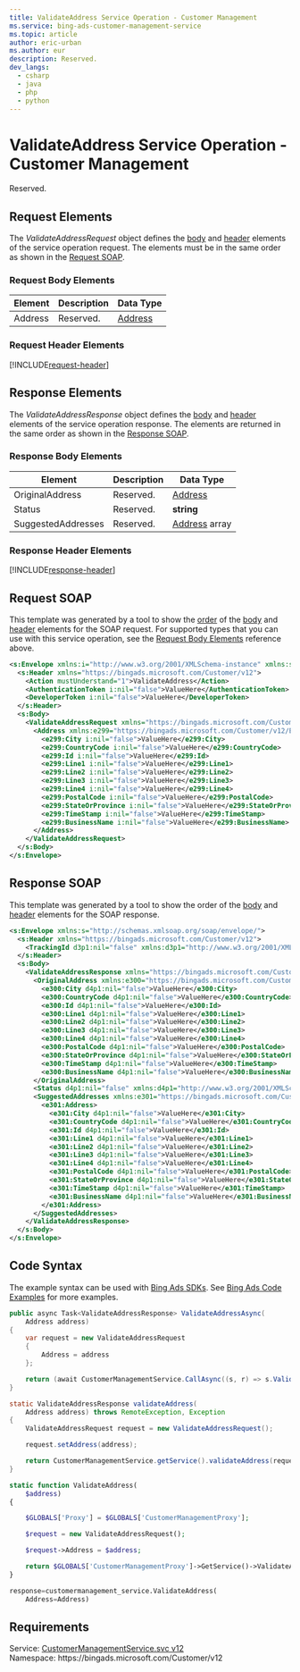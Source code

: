 ```yaml
---
title: ValidateAddress Service Operation - Customer Management
ms.service: bing-ads-customer-management-service
ms.topic: article
author: eric-urban
ms.author: eur
description: Reserved.
dev_langs: 
  - csharp
  - java
  - php
  - python
---
```

# ValidateAddress Service Operation - Customer Management
Reserved.

## <a name="request"></a>Request Elements
The *ValidateAddressRequest* object defines the [body](#request-body) and [header](#request-header) elements of the service operation request. The elements must be in the same order as shown in the [Request SOAP](#request-soap). 

### <a name="request-body"></a>Request Body Elements

|Element|Description|Data Type|
|-----------|---------------|-------------|
|<a name="address"></a>Address|Reserved.|[Address](address.md)|

### <a name="request-header"></a>Request Header Elements
[!INCLUDE[request-header](./includes/request-header.md)]

## <a name="response"></a>Response Elements
The *ValidateAddressResponse* object defines the [body](#response-body) and [header](#response-header) elements of the service operation response. The elements are returned in the same order as shown in the [Response SOAP](#response-soap).

### <a name="response-body"></a>Response Body Elements

|Element|Description|Data Type|
|-----------|---------------|-------------|
|<a name="originaladdress"></a>OriginalAddress|Reserved.|[Address](address.md)|
|<a name="status"></a>Status|Reserved.|**string**|
|<a name="suggestedaddresses"></a>SuggestedAddresses|Reserved.|[Address](address.md) array|

### <a name="response-header"></a>Response Header Elements
[!INCLUDE[response-header](./includes/response-header.md)]

## <a name="request-soap"></a>Request SOAP
This template was generated by a tool to show the [order](../guides/services-protocol.md#element-order) of the [body](#request-body) and [header](#request-header) elements for the SOAP request. For supported types that you can use with this service operation, see the [Request Body Elements](#request-header) reference above.

```xml
<s:Envelope xmlns:i="http://www.w3.org/2001/XMLSchema-instance" xmlns:s="http://schemas.xmlsoap.org/soap/envelope/">
  <s:Header xmlns="https://bingads.microsoft.com/Customer/v12">
    <Action mustUnderstand="1">ValidateAddress</Action>
    <AuthenticationToken i:nil="false">ValueHere</AuthenticationToken>
    <DeveloperToken i:nil="false">ValueHere</DeveloperToken>
  </s:Header>
  <s:Body>
    <ValidateAddressRequest xmlns="https://bingads.microsoft.com/Customer/v12">
      <Address xmlns:e299="https://bingads.microsoft.com/Customer/v12/Entities" i:nil="false">
        <e299:City i:nil="false">ValueHere</e299:City>
        <e299:CountryCode i:nil="false">ValueHere</e299:CountryCode>
        <e299:Id i:nil="false">ValueHere</e299:Id>
        <e299:Line1 i:nil="false">ValueHere</e299:Line1>
        <e299:Line2 i:nil="false">ValueHere</e299:Line2>
        <e299:Line3 i:nil="false">ValueHere</e299:Line3>
        <e299:Line4 i:nil="false">ValueHere</e299:Line4>
        <e299:PostalCode i:nil="false">ValueHere</e299:PostalCode>
        <e299:StateOrProvince i:nil="false">ValueHere</e299:StateOrProvince>
        <e299:TimeStamp i:nil="false">ValueHere</e299:TimeStamp>
        <e299:BusinessName i:nil="false">ValueHere</e299:BusinessName>
      </Address>
    </ValidateAddressRequest>
  </s:Body>
</s:Envelope>
```

## <a name="response-soap"></a>Response SOAP
This template was generated by a tool to show the order of the [body](#response-body) and [header](#response-header) elements for the SOAP response.

```xml
<s:Envelope xmlns:s="http://schemas.xmlsoap.org/soap/envelope/">
  <s:Header xmlns="https://bingads.microsoft.com/Customer/v12">
    <TrackingId d3p1:nil="false" xmlns:d3p1="http://www.w3.org/2001/XMLSchema-instance">ValueHere</TrackingId>
  </s:Header>
  <s:Body>
    <ValidateAddressResponse xmlns="https://bingads.microsoft.com/Customer/v12">
      <OriginalAddress xmlns:e300="https://bingads.microsoft.com/Customer/v12/Entities" d4p1:nil="false" xmlns:d4p1="http://www.w3.org/2001/XMLSchema-instance">
        <e300:City d4p1:nil="false">ValueHere</e300:City>
        <e300:CountryCode d4p1:nil="false">ValueHere</e300:CountryCode>
        <e300:Id d4p1:nil="false">ValueHere</e300:Id>
        <e300:Line1 d4p1:nil="false">ValueHere</e300:Line1>
        <e300:Line2 d4p1:nil="false">ValueHere</e300:Line2>
        <e300:Line3 d4p1:nil="false">ValueHere</e300:Line3>
        <e300:Line4 d4p1:nil="false">ValueHere</e300:Line4>
        <e300:PostalCode d4p1:nil="false">ValueHere</e300:PostalCode>
        <e300:StateOrProvince d4p1:nil="false">ValueHere</e300:StateOrProvince>
        <e300:TimeStamp d4p1:nil="false">ValueHere</e300:TimeStamp>
        <e300:BusinessName d4p1:nil="false">ValueHere</e300:BusinessName>
      </OriginalAddress>
      <Status d4p1:nil="false" xmlns:d4p1="http://www.w3.org/2001/XMLSchema-instance">ValueHere</Status>
      <SuggestedAddresses xmlns:e301="https://bingads.microsoft.com/Customer/v12/Entities" d4p1:nil="false" xmlns:d4p1="http://www.w3.org/2001/XMLSchema-instance">
        <e301:Address>
          <e301:City d4p1:nil="false">ValueHere</e301:City>
          <e301:CountryCode d4p1:nil="false">ValueHere</e301:CountryCode>
          <e301:Id d4p1:nil="false">ValueHere</e301:Id>
          <e301:Line1 d4p1:nil="false">ValueHere</e301:Line1>
          <e301:Line2 d4p1:nil="false">ValueHere</e301:Line2>
          <e301:Line3 d4p1:nil="false">ValueHere</e301:Line3>
          <e301:Line4 d4p1:nil="false">ValueHere</e301:Line4>
          <e301:PostalCode d4p1:nil="false">ValueHere</e301:PostalCode>
          <e301:StateOrProvince d4p1:nil="false">ValueHere</e301:StateOrProvince>
          <e301:TimeStamp d4p1:nil="false">ValueHere</e301:TimeStamp>
          <e301:BusinessName d4p1:nil="false">ValueHere</e301:BusinessName>
        </e301:Address>
      </SuggestedAddresses>
    </ValidateAddressResponse>
  </s:Body>
</s:Envelope>
```

## <a name="example"></a>Code Syntax
The example syntax can be used with [Bing Ads SDKs](../guides/client-libraries.md). See [Bing Ads Code Examples](../guides/code-examples.md) for more examples.
```csharp
public async Task<ValidateAddressResponse> ValidateAddressAsync(
	Address address)
{
	var request = new ValidateAddressRequest
	{
		Address = address
	};

	return (await CustomerManagementService.CallAsync((s, r) => s.ValidateAddressAsync(r), request));
}
```
```java
static ValidateAddressResponse validateAddress(
	Address address) throws RemoteException, Exception
{
	ValidateAddressRequest request = new ValidateAddressRequest();

	request.setAddress(address);

	return CustomerManagementService.getService().validateAddress(request);
}
```
```php
static function ValidateAddress(
	$address)
{

	$GLOBALS['Proxy'] = $GLOBALS['CustomerManagementProxy'];

	$request = new ValidateAddressRequest();

	$request->Address = $address;

	return $GLOBALS['CustomerManagementProxy']->GetService()->ValidateAddress($request);
}
```
```python
response=customermanagement_service.ValidateAddress(
	Address=Address)
```

## Requirements
Service: [CustomerManagementService.svc v12](https://clientcenter.api.bingads.microsoft.com/Api/CustomerManagement/v12/CustomerManagementService.svc)  
Namespace: https\://bingads.microsoft.com/Customer/v12  

